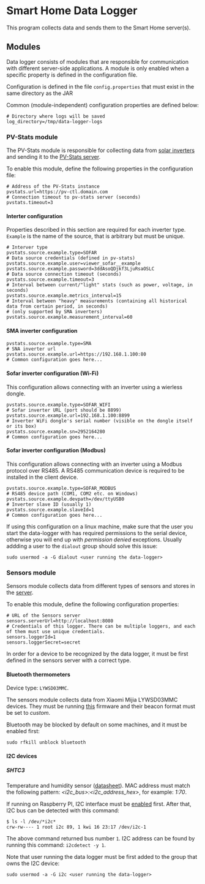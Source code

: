 # Smart Home Data Logger

This program collects data and sends them to the Smart Home server(s).

## Modules

Data logger consists of modules that are responsible for communication with different server-side applications. A module
is only enabled when a specific property is defined in the configuration file.

Configuration is defined in the file `config.properties` that must exist in the same directory as the JAR

Common (module-independent) configuration properties are defined below:

```properties
# Directory where logs will be saved
log_directory=/tmp/data-logger-logs
```

### PV-Stats module

The PV-Stats module is responsible for collecting data
from [solar inverters](https://en.wikipedia.org/wiki/Solar_inverter)
and sending it to the [PV-Stats server](https://gitlab.com/smart-home-dr/pv-stats).

To enable this module, define the following properties in the configuration file:

```properties
# Address of the PV-Stats instance
pvstats.url=https://pv-ctl.domain.com
# Connection timeout to pv-stats server (seconds)
pvstats.timeout=3
```

#### Interter configuration

Properties described in this section are required for each inverter type. `Example` is the name of the source, that is
arbitrary but must be unique.

```properties
# Interver type
pvstats.source.example.type=SOFAR
# Data source credentials (defined in pv-stats)
pvstats.source.example.user=viewer_sofar__example
pvstats.source.example.password=3ddAsoQDjkf3LjuRsaOSLC
# Data source connection timeout (seconds)
pvstats.source.example.timeout=3
# Interval between current/"light" stats (such as power, voltage, in seconds)
pvstats.source.example.metrics_interval=15
# Interval between "heavy" measurements (containing all historical data from certain period, in seconds)
# (only supported by SMA inverters)
pvstats.source.example.measurement_interval=60
```

#### SMA inverter configuration

```properties
pvstats.source.example.type=SMA
# SNA inverter url
pvstats.source.example.url=https://192.168.1.100:80
# Common configuration goes here...
```

#### Sofar inverter configuration (Wi-Fi)

This configuration allows connecting with an inverter using a wierless dongle.

```properties
pvstats.source.example.type=SOFAR_WIFI
# Sofar inverter URL (port should be 8899)
pvstats.source.example.url=192.168.1.100:8899
# Inverter WiFi dongle's serial number (visible on the dongle itself or its box)
pvstats.source.example.sn=2952164280
# Common configuration goes here...
```

#### Sofar inverter configuration (Modbus)

This configuration allows connecting with an inverter using a Modbus protocol over RS485. A RS485 communication device
is required to be installed in the client device.

```properties
pvstats.source.example.type=SOFAR_MODBUS
# RS485 device path (COM1, COM2 etc. on Windows)
pvstats.source.example.devpath=/dev/ttyUSB0
# Inverter slave ID (usually 1)
pvstats.source.example.slaveId=1
# Common configuration goes here...
```

If using this configuration on a linux machine, make sure that the user you start the data-logger with has required
permissions to the serial device, otherwise you will end up with *permission denied* exceptions. Usually addding a user
to the `dialout` group should solve this issue:

```shell
sudo usermod -a -G dialout <user running the data-logger>
```

### Sensors module

Sensors module collects data from different types of sensors and stores in
the [server](https://gitlab.com/smart-home-dr/sensors).

To enable this module, define the following configuration properties:

```properties
# URL of the Sensors server
sensors.serverUrl=http://localhost:8080
# Credentials of this logger. There can be multiple loggers, and each of them must use unique credentials.
sensors.loggerId=1
sensors.loggerSecret=secret
```

In order for a device to be recognized by the data logger, it must be first defined in the sensors server with a correct
type.

#### Bluetooth thermometers

Device type: `LYWSD03MMC`.

The sensors module collects data from Xiaomi Mijia LYWSD03MMC devices. They must be running
[this](https://github.com/pvvx/ATC_MiThermometer) firmware and their beacon format must be set to *custom*.

Bluetooth may be blocked by default on some machines, and it must be enabled first:

```shell
sudo rfkill unblock bluetooth
```

#### I2C devices

##### SHTC3

Temperature and humidity
sensor ([datasheet](https://dfimg.dfrobot.com/nobody/wiki/b37f8a2ff795acc7446c8defbb957054.PDF)). MAC address must match
the following pattern: *<i2c_bus>:<i2c_address_hex>*, for example: *1:70*.

If running on Raspberry PI, I2C interface must
be [enabled](https://www.mathworks.com/help/supportpkg/raspberrypiio/ref/enablei2c.html) first. 
After that, I2C bus can be detected with this command:

```shell
$ ls -l /dev/*i2c*
crw-rw---- 1 root i2c 89, 1 kwi 16 23:17 /dev/i2c-1
```

The above command returned bus number `1`. I2C address can be found by running this command: `i2cdetect -y 1`.

Note that user running the data logger must be first added to the group that owns the I2C device:

```shell
sudo usermod -a -G i2c <user running the data-logger>
```
